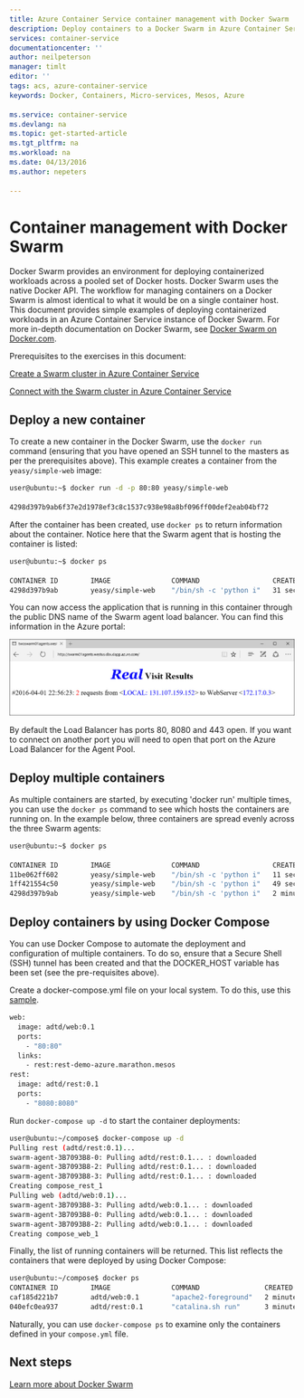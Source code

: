 ```yaml
---
title: Azure Container Service container management with Docker Swarm | Microsoft Azure
description: Deploy containers to a Docker Swarm in Azure Container Service
services: container-service
documentationcenter: ''
author: neilpeterson
manager: timlt
editor: ''
tags: acs, azure-container-service
keywords: Docker, Containers, Micro-services, Mesos, Azure

ms.service: container-service
ms.devlang: na
ms.topic: get-started-article
ms.tgt_pltfrm: na
ms.workload: na
ms.date: 04/13/2016
ms.author: nepeters

---
```

# Container management with Docker Swarm
Docker Swarm provides an environment for deploying containerized workloads across a pooled set of Docker hosts. Docker Swarm uses the native Docker API. The workflow for managing containers on a Docker Swarm is almost identical to what it would be on a single container host. This document provides simple examples of deploying containerized workloads in an Azure Container Service instance of Docker Swarm. For more in-depth documentation on Docker Swarm, see [Docker Swarm on Docker.com](https://docs.docker.com/swarm/).

Prerequisites to the exercises in this document:

[Create a Swarm cluster in Azure Container Service](container-service-deployment.md)

[Connect with the Swarm cluster in Azure Container Service](container-service-connect.md)

## Deploy a new container
To create a new container in the Docker Swarm, use the `docker run` command (ensuring that you have opened an SSH tunnel to the masters as per the prerequisites above). This example creates a container from the `yeasy/simple-web` image:

```bash
user@ubuntu:~$ docker run -d -p 80:80 yeasy/simple-web

4298d397b9ab6f37e2d1978ef3c8c1537c938e98a8bf096ff00def2eab04bf72
```

After the container has been created, use `docker ps` to return information about the container. Notice here that the Swarm agent that is hosting the container is listed:

```bash
user@ubuntu:~$ docker ps

CONTAINER ID        IMAGE               COMMAND                  CREATED             STATUS              PORTS                 NAMES
4298d397b9ab        yeasy/simple-web    "/bin/sh -c 'python i"   31 seconds ago      Up 9 seconds        10.0.0.5:80->80/tcp   swarm-agent-34A73819-1/happy_allen
```  

You can now access the application that is running in this container through the public DNS name of the Swarm agent load balancer. You can find this information in the Azure portal:  

![Real visit results](media/real-visit.jpg)  

By default the Load Balancer has ports 80, 8080 and 443 open. If you want to connect on another port you will need to open that port on the Azure Load Balancer for the Agent Pool.

## Deploy multiple containers
As multiple containers are started, by executing 'docker run' multiple times, you can use the `docker ps` command to see which hosts the containers are running on. In the example below, three containers are spread evenly across the three Swarm agents:  

```bash
user@ubuntu:~$ docker ps

CONTAINER ID        IMAGE               COMMAND                  CREATED             STATUS              PORTS                 NAMES
11be062ff602        yeasy/simple-web    "/bin/sh -c 'python i"   11 seconds ago      Up 10 seconds       10.0.0.6:83->80/tcp   swarm-agent-34A73819-2/clever_banach
1ff421554c50        yeasy/simple-web    "/bin/sh -c 'python i"   49 seconds ago      Up 48 seconds       10.0.0.4:82->80/tcp   swarm-agent-34A73819-0/stupefied_ride
4298d397b9ab        yeasy/simple-web    "/bin/sh -c 'python i"   2 minutes ago       Up 2 minutes        10.0.0.5:80->80/tcp   swarm-agent-34A73819-1/happy_allen
```  

## Deploy containers by using Docker Compose
You can use Docker Compose to automate the deployment and configuration of multiple containers. To do so, ensure that a Secure Shell (SSH) tunnel has been created and that the DOCKER_HOST variable has been set (see the pre-requisites above).

Create a docker-compose.yml file on your local system. To do this, use this [sample](https://raw.githubusercontent.com/rgardler/AzureDevTestDeploy/master/docker-compose.yml).

```bash
web:
  image: adtd/web:0.1
  ports:
    - "80:80"
  links:
    - rest:rest-demo-azure.marathon.mesos
rest:
  image: adtd/rest:0.1
  ports:
    - "8080:8080"

```

Run `docker-compose up -d` to start the container deployments:

```bash
user@ubuntu:~/compose$ docker-compose up -d
Pulling rest (adtd/rest:0.1)...
swarm-agent-3B7093B8-0: Pulling adtd/rest:0.1... : downloaded
swarm-agent-3B7093B8-2: Pulling adtd/rest:0.1... : downloaded
swarm-agent-3B7093B8-3: Pulling adtd/rest:0.1... : downloaded
Creating compose_rest_1
Pulling web (adtd/web:0.1)...
swarm-agent-3B7093B8-3: Pulling adtd/web:0.1... : downloaded
swarm-agent-3B7093B8-0: Pulling adtd/web:0.1... : downloaded
swarm-agent-3B7093B8-2: Pulling adtd/web:0.1... : downloaded
Creating compose_web_1
```

Finally, the list of running containers will be returned. This list reflects the containers that were deployed by using Docker Compose:

```bash
user@ubuntu:~/compose$ docker ps
CONTAINER ID        IMAGE               COMMAND                CREATED             STATUS              PORTS                     NAMES
caf185d221b7        adtd/web:0.1        "apache2-foreground"   2 minutes ago       Up About a minute   10.0.0.4:80->80/tcp       swarm-agent-3B7093B8-0/compose_web_1
040efc0ea937        adtd/rest:0.1       "catalina.sh run"      3 minutes ago       Up 2 minutes        10.0.0.4:8080->8080/tcp   swarm-agent-3B7093B8-0/compose_rest_1
```

Naturally, you can use `docker-compose ps` to examine only the containers defined in your `compose.yml` file.

## Next steps
[Learn more about Docker Swarm](https://docs.docker.com/swarm/)

